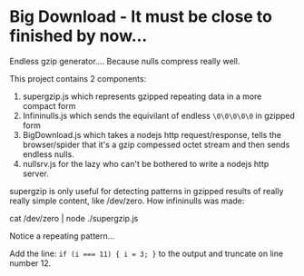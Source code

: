 # Big Download - It must be close to finished by now...

Endless gzip generator.... Because nulls compress really well.

This project contains 2 components:

1. supergzip.js which represents gzipped repeating data in a more compact form
1. Infininulls.js which sends the equivilant of endless `\0\0\0\0\0` in gzipped form
1. BigDownload.js which takes a nodejs http request/response, tells the browser/spider that it's a
gzip compessed octet stream and then sends endless nulls.
2. nullsrv.js for the lazy who can't be bothered to write a nodejs http server.


supergzip is only useful for detecting patterns in gzipped results of really really
simple content, like /dev/zero. How infininulls was made:

   cat /dev/zero | node ./supergzip.js

Notice a repeating pattern...

Add the line: `if (i === 11) { i = 3; }` to the output and truncate on line number 12.

